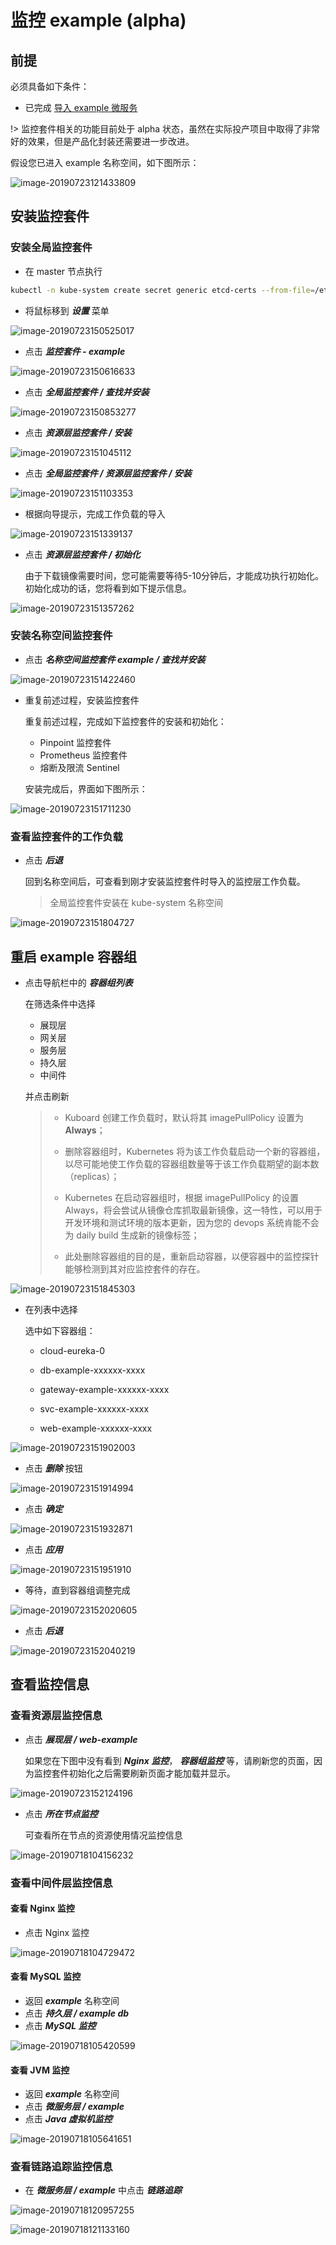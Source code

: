 

# 监控 example (alpha)

## 前提

必须具备如下条件：

* 已完成 [导入 example 微服务](/guide/example/import)

!> 监控套件相关的功能目前处于 alpha 状态，虽然在实际投产项目中取得了非常好的效果，但是产品化封装还需要进一步改进。

假设您已进入 example 名称空间，如下图所示：

![image-20190723121433809](./import.assets/image-20190723121433809.png)



## 安装监控套件

### 安装全局监控套件

* 在 master 节点执行

```bash
kubectl -n kube-system create secret generic etcd-certs --from-file=/etc/kubernetes/pki/etcd/server.crt --from-file=/etc/kubernetes/pki/etcd/server.key
```

* 将鼠标移到 ***设置*** 菜单

![image-20190723150525017](./monitor.assets/image-20190723150525017.png)



* 点击 ***监控套件 - example***

![image-20190723150616633](./monitor.assets/image-20190723150616633.png)

* 点击 ***全局监控套件 / 查找并安装***

![image-20190723150853277](./monitor.assets/image-20190723150853277.png)

* 点击 ***资源层监控套件 / 安装***

![image-20190723151045112](./monitor.assets/image-20190723151045112.png)

* 点击 ***全局监控套件 / 资源层监控套件 / 安装***

![image-20190723151103353](./monitor.assets/image-20190723151103353.png)

* 根据向导提示，完成工作负载的导入

![image-20190723151339137](./monitor.assets/image-20190723151339137.png)

* 点击 ***资源层监控套件 / 初始化***

  由于下载镜像需要时间，您可能需要等待5-10分钟后，才能成功执行初始化。初始化成功的话，您将看到如下提示信息。

![image-20190723151357262](./monitor.assets/image-20190723151357262.png)

### 安装名称空间监控套件

* 点击 ***名称空间监控套件 example / 查找并安装***

![image-20190723151422460](./monitor.assets/image-20190723151422460.png)

* 重复前述过程，安装监控套件

  重复前述过程，完成如下监控套件的安装和初始化：

  * Pinpoint 监控套件
  * Prometheus 监控套件
  * 熔断及限流 Sentinel

  安装完成后，界面如下图所示：

![image-20190723151711230](./monitor.assets/image-20190723151711230.png)

### 查看监控套件的工作负载

* 点击 ***后退***

  回到名称空间后，可查看到刚才安装监控套件时导入的监控层工作负载。

  > 全局监控套件安装在 kube-system 名称空间

![image-20190723151804727](./monitor.assets/image-20190723151804727.png)

## 重启 example 容器组

* 点击导航栏中的 ***容器组列表***

  在筛选条件中选择

  * 展现层
  * 网关层
  * 服务层
  * 持久层
  * 中间件

  并点击刷新
  
  > * Kuboard 创建工作负载时，默认将其 imagePullPolicy 设置为 **Always**；
  >
  > * 删除容器组时，Kubernetes 将为该工作负载启动一个新的容器组，以尽可能地使工作负载的容器组数量等于该工作负载期望的副本数（replicas）；
  > * Kubernetes 在启动容器组时，根据 imagePullPolicy 的设置 Always，将会尝试从镜像仓库抓取最新镜像，这一特性，可以用于开发环境和测试环境的版本更新，因为您的 devops 系统肯能不会为 daily build 生成新的镜像标签；
  > * 此处删除容器组的目的是，重新启动容器，以便容器中的监控探针能够检测到其对应监控套件的存在。

![image-20190723151845303](./monitor.assets/image-20190723151845303.png)

* 在列表中选择

  选中如下容器组：

  * cloud-eureka-0

  * db-example-xxxxxx-xxxx

  * gateway-example-xxxxxx-xxxx

  * svc-example-xxxxxx-xxxx

  * web-example-xxxxxx-xxxx

![image-20190723151902003](./monitor.assets/image-20190723151902003.png)

* 点击 ***删除*** 按钮

![image-20190723151914994](./monitor.assets/image-20190723151914994.png)



* 点击 ***确定***

![image-20190723151932871](./monitor.assets/image-20190723151932871.png)



* 点击 ***应用***

![image-20190723151951910](./monitor.assets/image-20190723151951910.png)

* 等待，直到容器组调整完成

![image-20190723152020605](./monitor.assets/image-20190723152020605.png)

* 点击 ***后退***

![image-20190723152040219](./monitor.assets/image-20190723152040219.png)

## 查看监控信息

### 查看资源层监控信息

* 点击 ***展现层 / web-example***

  如果您在下图中没有看到 ***Nginx 监控***， ***容器组监控*** 等，请刷新您的页面，因为监控套件初始化之后需要刷新页面才能加载并显示。

![image-20190723152124196](./monitor.assets/image-20190723152124196.png)

* 点击 ***所在节点监控***

  可查看所在节点的资源使用情况监控信息

![image-20190718104156232](./monitor.assets/image-20190718104156232.png)





### 查看中间件层监控信息

#### 查看 Nginx 监控

* 点击 Nginx 监控

![image-20190718104729472](./monitor.assets/image-20190718104729472.png)



#### 查看 MySQL 监控

* 返回 ***example*** 名称空间
* 点击 ***持久层 / example db***
* 点击 ***MySQL 监控***

![image-20190718105420599](./monitor.assets/image-20190718105420599.png)



#### 查看 JVM 监控

* 返回 ***example*** 名称空间
* 点击 ***微服务层 / example***
* 点击 ***Java 虚拟机监控***

![image-20190718105641651](./monitor.assets/image-20190718105641651.png)



### 查看链路追踪监控信息

* 在 ***微服务层 / example*** 中点击 ***链路追踪***

![image-20190718120957255](./monitor.assets/image-20190718120957255.png)





![image-20190718121133160](./monitor.assets/image-20190718121133160.png)